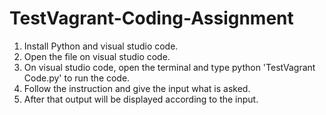 # TestVagrant-Coding-Assignment

1. Install Python and visual studio code.
2. Open the file on visual studio code.
3. On visual studio code, open the terminal and type python 'TestVagrant Code.py' to run the code.
4. Follow the instruction and give the input what is asked.
5. After that output will be displayed according to the input.
